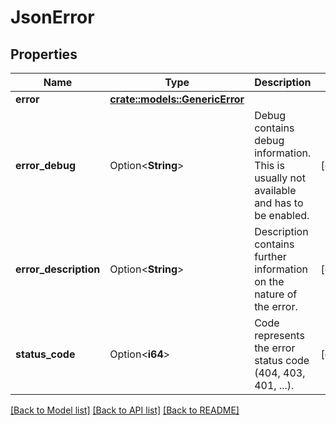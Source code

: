 # JsonError

## Properties

Name | Type | Description | Notes
------------ | ------------- | ------------- | -------------
**error** | [**crate::models::GenericError**](genericError.md) |  | 
**error_debug** | Option<**String**> | Debug contains debug information. This is usually not available and has to be enabled. | [optional]
**error_description** | Option<**String**> | Description contains further information on the nature of the error. | [optional]
**status_code** | Option<**i64**> | Code represents the error status code (404, 403, 401, ...). | [optional]

[[Back to Model list]](../README.md#documentation-for-models) [[Back to API list]](../README.md#documentation-for-api-endpoints) [[Back to README]](../README.md)


